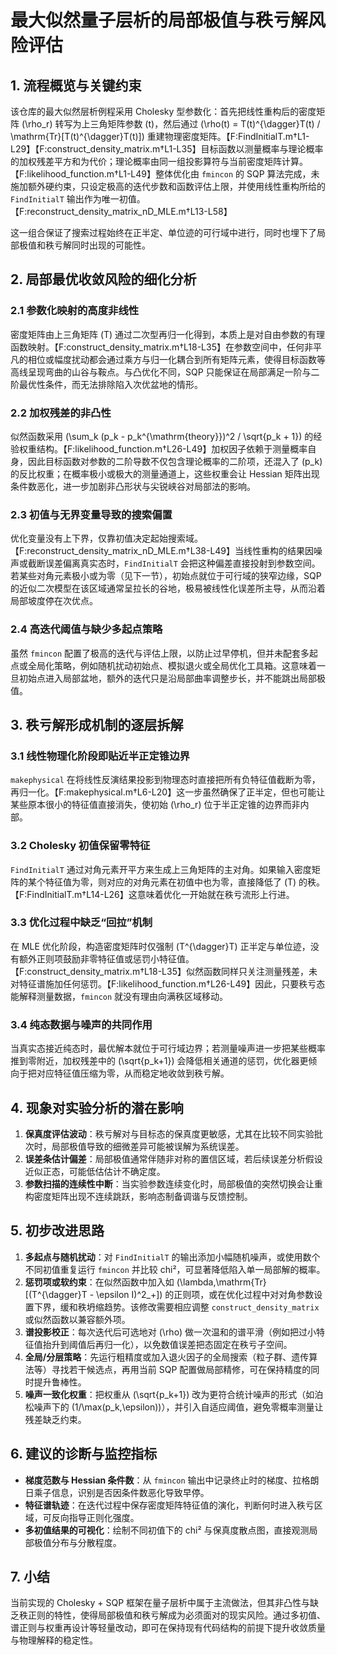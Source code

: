 # 最大似然量子层析的局部极值与秩亏解风险评估

## 1. 流程概览与关键约束
该仓库的最大似然层析例程采用 Cholesky 型参数化：首先把线性重构后的密度矩阵 \(\rho_r\) 转写为上三角矩阵参数 \(t\)，然后通过 \(\rho(t) = T(t)^{\dagger}T(t) / \mathrm{Tr}[T(t)^{\dagger}T(t)]\) 重建物理密度矩阵。【F:FindInitialT.m†L1-L29】【F:construct_density_matrix.m†L1-L35】目标函数以测量概率与理论概率的加权残差平方和为代价；理论概率由同一组投影算符与当前密度矩阵计算。【F:likelihood_function.m†L1-L49】整体优化由 `fmincon` 的 SQP 算法完成，未施加额外硬约束，只设定极高的迭代步数和函数评估上限，并使用线性重构所给的 `FindInitialT` 输出作为唯一初值。【F:reconstruct_density_matrix_nD_MLE.m†L13-L58】

这一组合保证了搜索过程始终在正半定、单位迹的可行域中进行，同时也埋下了局部极值和秩亏解同时出现的可能性。

## 2. 局部最优收敛风险的细化分析
### 2.1 参数化映射的高度非线性
密度矩阵由上三角矩阵 \(T\) 通过二次型再归一化得到，本质上是对自由参数的有理函数映射。【F:construct_density_matrix.m†L18-L35】在参数空间中，任何非平凡的相位或幅度扰动都会通过乘方与归一化耦合到所有矩阵元素，使得目标函数等高线呈现弯曲的山谷与鞍点。与凸优化不同，SQP 只能保证在局部满足一阶与二阶最优性条件，而无法排除陷入次优盆地的情形。

### 2.2 加权残差的非凸性
似然函数采用 \(\sum_k (p_k - p_k^{\mathrm{theory}})^2 / \sqrt{p_k + 1}\) 的经验权重结构。【F:likelihood_function.m†L26-L49】加权因子依赖于测量概率自身，因此目标函数对参数的二阶导数不仅包含理论概率的二阶项，还混入了 \(p_k\) 的反比权重；在概率极小或极大的测量通道上，这些权重会让 Hessian 矩阵出现条件数恶化，进一步加剧非凸形状与尖锐峡谷对局部法的影响。

### 2.3 初值与无界变量导致的搜索偏置
优化变量没有上下界，仅靠初值决定起始搜索域。【F:reconstruct_density_matrix_nD_MLE.m†L38-L49】当线性重构的结果因噪声或截断误差偏离真实态时，`FindInitialT` 会把这种偏差直接投射到参数空间。若某些对角元素极小或为零（见下一节），初始点就位于可行域的狭窄边缘，SQP 的近似二次模型在该区域通常呈拉长的谷地，极易被线性化误差所主导，从而沿着局部坡度停在次优点。

### 2.4 高迭代阈值与缺少多起点策略
虽然 `fmincon` 配置了极高的迭代与评估上限，以防止过早停机，但并未配套多起点或全局化策略，例如随机扰动初始点、模拟退火或全局优化工具箱。这意味着一旦初始点进入局部盆地，额外的迭代只是沿局部曲率调整步长，并不能跳出局部极值。

## 3. 秩亏解形成机制的逐层拆解
### 3.1 线性物理化阶段即贴近半正定锥边界
`makephysical` 在将线性反演结果投影到物理态时直接把所有负特征值截断为零，再归一化。【F:makephysical.m†L6-L20】这一步虽然确保了正半定，但也可能让某些原本很小的特征值直接消失，使初始 \(\rho_r\) 位于半正定锥的边界而非内部。

### 3.2 Cholesky 初值保留零特征
`FindInitialT` 通过对角元素开平方来生成上三角矩阵的主对角。如果输入密度矩阵的某个特征值为零，则对应的对角元素在初值中也为零，直接降低了 \(T\) 的秩。【F:FindInitialT.m†L14-L26】这意味着优化一开始就在秩亏流形上行进。

### 3.3 优化过程中缺乏“回拉”机制
在 MLE 优化阶段，构造密度矩阵时仅强制 \(T^{\dagger}T\) 正半定与单位迹，没有额外正则项鼓励非零特征值或惩罚小特征值。【F:construct_density_matrix.m†L18-L35】似然函数同样只关注测量残差，未对特征谱施加任何惩罚。【F:likelihood_function.m†L26-L49】因此，只要秩亏态能解释测量数据，`fmincon` 就没有理由向满秩区域移动。

### 3.4 纯态数据与噪声的共同作用
当真实态接近纯态时，最优解本就位于可行域边界；若测量噪声进一步把某些概率推到零附近，加权残差中的 \(\sqrt{p_k+1}\) 会降低相关通道的惩罚，优化器更倾向于把对应特征值压缩为零，从而稳定地收敛到秩亏解。

## 4. 现象对实验分析的潜在影响
1. **保真度评估波动**：秩亏解对与目标态的保真度更敏感，尤其在比较不同实验批次时，局部极值导致的细微差异可能被误解为系统误差。
2. **误差条估计偏差**：局部极值通常伴随非对称的置信区域，若后续误差分析假设近似正态，可能低估估计不确定度。
3. **参数扫描的连续性中断**：当实验参数连续变化时，局部极值的突然切换会让重构密度矩阵出现不连续跳跃，影响态制备调谐与反馈控制。

## 5. 初步改进思路
1. **多起点与随机扰动**：对 `FindInitialT` 的输出添加小幅随机噪声，或使用数个不同初值重复运行 `fmincon` 并比较 chi²，可显著降低陷入单一局部解的概率。
2. **惩罚项或软约束**：在似然函数中加入如 \(\lambda\,\mathrm{Tr}[(T^{\dagger}T - \epsilon I)^2_+]\) 的正则项，或在优化过程中对对角参数设置下界，缓和秩坍缩趋势。该修改需要相应调整 `construct_density_matrix` 或似然函数以兼容额外项。
3. **谱投影校正**：每次迭代后可选地对 \(\rho\) 做一次温和的谱平滑（例如把过小特征值抬升到阈值后再归一化），以免数值误差把态固定在秩亏子空间。
4. **全局/分层策略**：先运行粗精度或加入退火因子的全局搜索（粒子群、遗传算法等）寻找若干候选点，再用当前 SQP 配置做局部精修，可在保持精度的同时提升鲁棒性。
5. **噪声一致化权重**：把权重从 \(\sqrt{p_k+1}\) 改为更符合统计噪声的形式（如泊松噪声下的 \(1/\max(p_k,\epsilon)\)），并引入自适应阈值，避免零概率测量让残差缺乏约束。

## 6. 建议的诊断与监控指标
- **梯度范数与 Hessian 条件数**：从 `fmincon` 输出中记录终止时的梯度、拉格朗日乘子信息，识别是否因条件数恶化导致早停。
- **特征谱轨迹**：在迭代过程中保存密度矩阵特征值的演化，判断何时进入秩亏区域，可反向指导正则化强度。
- **多初值结果的可视化**：绘制不同初值下的 chi² 与保真度散点图，直接观测局部极值分布与分散程度。

## 7. 小结
当前实现的 Cholesky + SQP 框架在量子层析中属于主流做法，但其非凸性与缺乏秩正则的特性，使得局部极值和秩亏解成为必须面对的现实风险。通过多初值、谱正则与权重再设计等轻量改动，即可在保持现有代码结构的前提下提升收敛质量与物理解释的稳定性。
